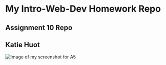# My Intro-Web-Dev Homework Repo
## Assignment 10 Repo
## Katie Huot




![Image of my screenshot for A5](./images/screenshot-A4.png)
